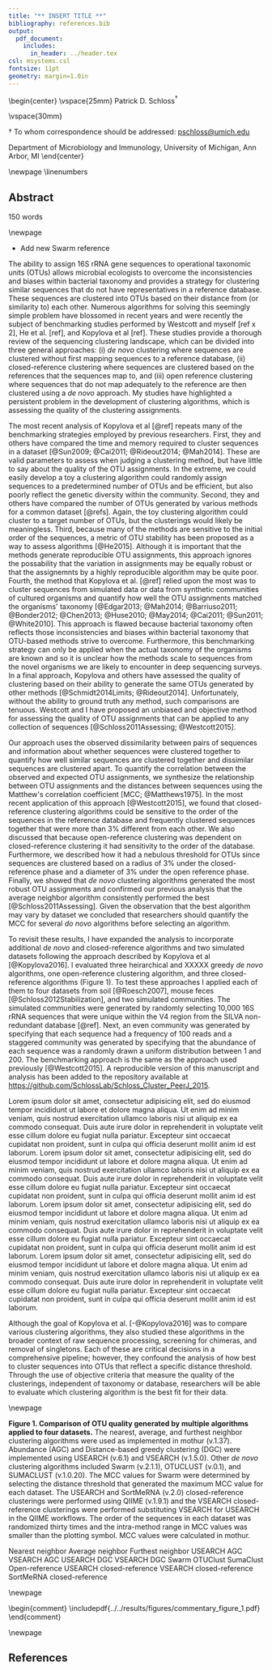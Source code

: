 ```yaml
---
title: "** INSERT TITLE **"
bibliography: references.bib
output:
  pdf_document:
    includes:
      in_header: ../header.tex
csl: msystems.csl
fontsize: 11pt
geometry: margin=1.0in
---
```





\begin{center}
\vspace{25mm}
Patrick D. Schloss${^\dagger}$

\vspace{30mm}

$\dagger$ To whom correspondence should be addressed: pschloss@umich.edu

Department of Microbiology and Immunology, University of Michigan, Ann Arbor, MI
\end{center}


\newpage
\linenumbers

## Abstract
150 words


\newpage

* Add new Swarm reference


The ability to assign 16S rRNA gene sequences to operational taxonomic units (OTUs) allows microbial ecologists to overcome the inconsistencies and biases within bacterial taxonomy and provides a strategy for clustering similar sequences that do not have representatives in a reference database. These sequences are clustered into OTUs based on their distance from (or similarity to) each other. Numerous algorithms for solving this seemingly simple problem have blossomed in recent years and were recently the subject of benchmarking studies performed by Westcott and myself [ref x 2], He et al. [ref], and Kopylova et al [ref]. These studies provide a thorough review of the sequencing clustering landscape, which can be divided into three general approaches: (i) *de novo* clustering where sequences are clustered without first mapping sequences to a reference database, (ii) closed-reference clustering where sequences are clustered based on the references that the sequences map to, and (iii) open reference clustering where sequences that do not map adequately to the reference are then clustered using a *de novo* approach. My studies have highlighted a persistent problem in the development of clustering algorithms, which is assessing the quality of the clustering assignments.

The most recent analysis of Kopylova et al [@ref] repeats many of the benchmarking strategies employed by previous researchers. First, they and others have compared the time and memory required to cluster sequences in a dataset [@Sun2009; @Cai2011; @Rideout2014; @Mah2014]. These are valid parameters to assess when judging a clustering method, but have little to say about the quality of the OTU assignments. In the extreme, we could easily develop a toy a clustering algorithm could randomly assign sequences to a predetermined number of OTUs and be efficient, but also poorly reflect the genetic diversity within the community. Second, they and others have compared the number of OTUs generated by various methods for a common dataset [@refs]. Again, the toy clustering algorithm could cluster to a target number of OTUs, but the clusterings would likely be meaningless. Third, because many of the methods are sensitive to the initial order of the sequences, a metric of OTU stability has been proposed as a way to assess algorithms [@He2015]. Although it is important that the methods generate reproducible OTU assignments, this approach ignores the possability that the variation in assignments may be equally robust or that the assignemnts by a highly reproducible algorithm may be quite poor. Fourth, the method that Kopylova et al. [@ref] relied upon the most was to cluster sequences from simulated data or data from synthetic communities of cultured organisms and quantify how well the OTU assignments matched the organisms' taxonomy [@Edgar2013; @Mah2014; @Barriuso2011; @Bonder2012; @Chen2013; @Huse2010; @May2014; @Cai2011; @Sun2011; @White2010]. This approach is flawed because bacterial taxonomy often reflects those inconsistencies and biases within bacterial taxonomy that OTU-based methods strive to overcome. Furthermore, this benchmarking strategy can only be applied when the actual taxonomy of the organisms are known and so it is unclear how the methods scale to sequences from the novel organisms we are likely to encounter in deep sequencing surveys. In a final approach, Kopylova and others have assessed the quality of clustering based on their ability to generate the same OTUs generated by other methods [@Schmidt2014Limits; @Rideout2014]. Unfortunately, without the ability to ground truth any method, such comparisons are tenuous. Westcott and I have proposed an unbiased and objective method for assessing the quality of OTU assignments that can be applied to any collection of sequences [@Schloss2011Assessing; @Westcott2015].

Our approach uses the observed dissimilarity between pairs of sequences and information about whether sequences were clustered together to quantify how well similar sequences are clustered together and dissimilar sequences are clustered apart. To quantify the correlation between the observed and expected OTU assignments, we synthesize the relationship between OTU assignments and the distances between sequences using the Matthew's correlation coefficient [MCC; @Matthews1975]. In the most recent application of this approach [@Westcott2015], we found that closed-reference clustering algorithms could be sensitive to the order of the sequences in the reference database and frequently clustered sequences together that were more than 3% different from each other. We also discussed that because open-reference clustering was dependent on closed-reference clustering it had sensitivity to the order of the database. Furthermore, we described how it had a nebulous threshold for OTUs since sequences are clustered based on a radius of 3% under the closed-reference phase and a diameter of 3% under the open reference phase. Finally, we showed that *de novo* clustering algorithms generated the most robust OTU assignments and confirmed our previous analysis that the average neighbor algorithm consistently performed the best [@Schloss2011Assessing]. Given the observation that the best algorithm may vary by dataset we concluded that researchers should quantify the MCC for several *do novo* algorithms before selecting an algorithm.

To revisit these results, I have expanded the analysis to incorporate additional *de novo* and closed-reference algorithms and two simulated datasets following the approach described by Kopylova et al [@Kopylova2016]. I evaluated three heirarchical and XXXXX greedy *de novo* algorithms, one open-reference clustering algorithm, and three closed-reference algorithms (Figure 1). To test these approaches I applied each of them to four datasets from soil [@Roesch2007], mouse feces [@Schloss2012Stabilization], and two simulated communities. The simulated communities were generated by randomly selecting 10,000 16S rRNA sequences that were unique within the V4 region from the SILVA non-redundant database [@ref]. Next, an even community was generated by specifying that each sequence had a frequency of 100 reads and a staggered community was generated by specifying that the abundance of each sequence was a randomly drawn a uniform distribution between 1 and 200. The benchmarking approach is the same as the approach used previously [@Westcott2015]. A reproducible version of this manuscript and analysis has been added to the repository available at https://github.com/SchlossLab/Schloss_Cluster_PeerJ_2015.

Lorem ipsum dolor sit amet, consectetur adipisicing elit, sed do eiusmod tempor incididunt ut labore et dolore magna aliqua. Ut enim ad minim veniam, quis nostrud exercitation ullamco laboris nisi ut aliquip ex ea commodo consequat. Duis aute irure dolor in reprehenderit in voluptate velit esse cillum dolore eu fugiat nulla pariatur. Excepteur sint occaecat cupidatat non proident, sunt in culpa qui officia deserunt mollit anim id est laborum. Lorem ipsum dolor sit amet, consectetur adipisicing elit, sed do eiusmod tempor incididunt ut labore et dolore magna aliqua. Ut enim ad minim veniam, quis nostrud exercitation ullamco laboris nisi ut aliquip ex ea commodo consequat. Duis aute irure dolor in reprehenderit in voluptate velit esse cillum dolore eu fugiat nulla pariatur. Excepteur sint occaecat cupidatat non proident, sunt in culpa qui officia deserunt mollit anim id est laborum. Lorem ipsum dolor sit amet, consectetur adipisicing elit, sed do eiusmod tempor incididunt ut labore et dolore magna aliqua. Ut enim ad minim veniam, quis nostrud exercitation ullamco laboris nisi ut aliquip ex ea commodo consequat. Duis aute irure dolor in reprehenderit in voluptate velit esse cillum dolore eu fugiat nulla pariatur. Excepteur sint occaecat cupidatat non proident, sunt in culpa qui officia deserunt mollit anim id est laborum. Lorem ipsum dolor sit amet, consectetur adipisicing elit, sed do eiusmod tempor incididunt ut labore et dolore magna aliqua. Ut enim ad minim veniam, quis nostrud exercitation ullamco laboris nisi ut aliquip ex ea commodo consequat. Duis aute irure dolor in reprehenderit in voluptate velit esse cillum dolore eu fugiat nulla pariatur. Excepteur sint occaecat cupidatat non proident, sunt in culpa qui officia deserunt mollit anim id est laborum.

Although the goal of Kopylova et al. [-@Kopylova2016] was to compare various clustering algorithms, they also studied these algorithms in the broader context of raw sequence processing, screening for chimeras, and removal of singletons. Each of these are critical decisions in a comprehensive pipeline; however, they confound the analysis of how best to cluster sequences into OTUs that reflect a specific distance threshold. Through the use of objective criteria that measure the quality of the clusterings, independent of taxonomy or database, researchers will be able to evaluate which clustering algorithm is the best fit for their data.


\newpage

**Figure 1. Comparison of OTU quality generated by multiple algorithms applied to four datasets.** The nearest, average, and furthest neighbor clustering algorithms were used as implemented in mothur (v.1.37). Abundance (AGC) and Distance-based greedy clustering (DGC) were implemented using USEARCH (v.6.1) and VSEARCH (v.1.5.0). Other *de novo* clustering algorithms included Swarm (v.2.1.1), OTUCLUST (v.0.1), and SUMACLUST (v.1.0.20). The MCC values for Swarm were determined by selecting the distance threshold that generated the maximum MCC value for each dataset. The USEARCH and SortMeRNA (v.2.0) closed-reference clusterings were performed using QIIME (v.1.9.1) and the VSEARCH closed-reference clusterings were performed substituting VSEARCH for USEARCH in the QIIME workflows. The order of the sequences in each dataset was randomized thirty times and the intra-method range in MCC values was smaller than the plotting symbol. MCC values were calculated in mothur.


Nearest neighbor
Average neighbor
Furthest neighbor
USEARCH AGC
VSEARCH AGC
USEARCH DGC
VSEARCH DGC
Swarm
OTUClust
SumaClust
Open-reference
USEARCH closed-reference
VSEARCH closed-reference
SortMeRNA closed-reference




\newpage

\begin{comment}
	\includepdf{../../results/figures/commentary_figure_1.pdf}
\end{comment}

\newpage

## References
